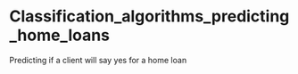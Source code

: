 # Classification_algorithms_predicting_home_loans
Predicting if a client will say yes for a home loan
